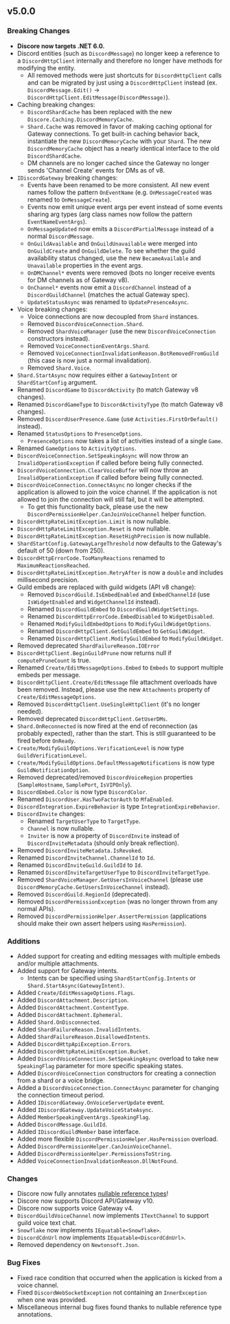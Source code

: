 ## v5.0.0
### Breaking Changes
- **Discore now targets .NET 6.0.**
- Discord entities (such as `DiscordMessage`) no longer keep a reference to a `DiscordHttpClient` internally and therefore no longer have methods for modifying the entity.
    - All removed methods were just shortcuts for `DiscordHttpClient` calls and can be migrated by just using a `DiscordHttpClient` instead (ex. `DiscordMessage.Edit()` -> `DiscordHttpClient.EditMessage(DiscordMessage)`).
- Caching breaking changes:
    - `DiscordShardCache` has been replaced with the new `Discore.Caching.DiscordMemoryCache`.
    - `Shard.Cache` was removed in favor of making caching optional for Gateway connections. To get built-in caching behavior back, instantiate the new `DiscordMemoryCache` with your `Shard`. The new `DiscordMemoryCache` object has a nearly identical interface to the old `DiscordShardCache`.
    - DM channels are no longer cached since the Gateway no longer sends 'Channel Create' events for DMs as of v8.
- `IDiscordGateway` breaking changes:
    - Events have been renamed to be more consistent. All new event names follow the pattern `OnEventName` (e.g. `OnMessageCreated` was renamed to `OnMessageCreate`).
    - Events now emit unique event args per event instead of some events sharing arg types (arg class names now follow the pattern `EventNameEventArgs`).
    - `OnMessageUpdated` now emits a `DiscordPartialMessage` instead of a normal `DiscordMessage`.
    - `OnGuildAvailable` and `OnGuildUnavailable` were merged into `OnGuildCreate` and `OnGuildDelete`. To see whether the guild availability status changed, use the new `BecameAvailable` and `Unavailable` properties in the event args.
    - `OnDMChannel*` events were removed (bots no longer receive events for DM channels as of Gateway v8).
    - `OnChannel*` events now emit a `DiscordChannel` instead of a `DiscordGuildChannel` (matches the actual Gateway spec).
    - `UpdateStatusAsync` was renamed to `UpdatePresenceAsync`.
- Voice breaking changes:
    - Voice connections are now decoupled from `Shard` instances.
    - Removed `DiscordVoiceConnection.Shard`.
    - Removed `ShardVoiceManager` (use the new `DiscordVoiceConnection` constructors instead).
    - Removed `VoiceConnectionEventArgs.Shard`.
    - Removed `VoiceConnectionInvalidationReason.BotRemovedFromGuild` (this case is now just a normal invalidation).
    - Removed `Shard.Voice`.
- `Shard.StartAsync` now requires either a `GatewayIntent` or `ShardStartConfig` argument.
- Renamed `DiscordGame` to `DiscordActivity` (to match Gateway v8 changes).
- Renamed `DiscordGameType` to `DiscordActivityType` (to match Gateway v8 changes).
- Removed `DiscordUserPresence.Game` (use `Activities.FirstOrDefault()` instead).
- Renamed `StatusOptions` to `PresenceOptions`.
    - `PresenceOptions` now takes a list of activities instead of a single `Game`.
- Renamed `GameOptions` to `ActivityOptions`.
- `DiscordVoiceConnection.SetSpeakingAsync` will now throw an `InvalidOperationException` if called before being fully connected.
- `DiscordVoiceConnection.ClearVoiceBuffer` will now throw an `InvalidOperationException` if called before being fully connected.
- `DiscordVoiceConnection.ConnectAsync` no longer checks if the application is allowed to join the voice channel. If the application is not allowed to join the connection will still fail, but it will be attempted.
    - To get this functionality back, please use the new `DiscordPermissionHelper.CanJoinVoiceChannel` helper function.
- `DiscordHttpRateLimitException.Limit` is now nullable.
- `DiscordHttpRateLimitException.Reset` is now nullable.
- `DiscordHttpRateLimitException.ResetHighPrecision` is now nullable.
- `ShardStartConfig.GatewayLargeThreshold` now defaults to the Gateway's default of 50 (down from 250).
- `DiscordHttpErrorCode.TooManyReactions` renamed to `MaximumReactionsReached`.
- `DiscordHttpRateLimitException.RetryAfter` is now a `double` and includes millisecond precision.
- Guild embeds are replaced with guild widgets (API v8 change):
    - Removed `DiscordGuild.IsEmbedEnabled` and `EmbedChannelId` (use `IsWidgetEnabled` and `WidgetChannelId` instead).
    - Renamed `DiscordGuildEmbed` to `DiscordGuildWidgetSettings`.
    - Renamed `DiscordHttpErrorCode.EmbedDisabled` to `WidgetDisabled`.
    - Renamed `ModifyGuildEmbedOptions` to `ModifyGuildWidgetOptions`.
    - Renamed `DiscordHttpClient.GetGuildEmbed` to `GetGuildWidget`.
    - Renamed `DiscordHttpClient.ModifyGuildEmbed` to `ModifyGuildWidget`.
- Removed deprecated `ShardFailureReason.IOError`
- `DiscordHttpClient.BeginGuildPrune` now returns null if `computePruneCount` is true.
- Renamed `Create/EditMessageOptions.Embed` to `Embeds` to support multiple embeds per message.
- `DiscordHttpClient.Create/EditMessage` file attachment overloads have been removed. Instead, please use the new `Attachments` property of `Create/EditMessageOptions`.
- Removed `DiscordHttpClient.UseSingleHttpClient` (it's no longer needed).
- Removed deprecated `DiscordHttpClient.GetUserDMs`.
- `Shard.OnReconnected` is now fired at the end of reconnection (as probably expected), rather than the start. This is still guaranteed to be fired before `OnReady`.
- `Create/ModifyGuildOptions.VerificationLevel` is now type `GuildVerificationLevel`.
- `Create/ModifyGuildOptions.DefaultMessageNotifications` is now type `GuildNotificationOption`.
- Removed deprecated/removed `DiscordVoiceRegion` properties (`SampleHostname`, `SamplePort`, `IsVIPOnly`).
- `DiscordEmbed.Color` is now type `DiscordColor`.
- Renamed `DiscordUser.HasTwoFactorAuth` to `MfaEnabled`.
- `DiscordIntegration.ExpireBehavior` is type `IntegrationExpireBehavior`.
- `DiscordInvite` changes:
    - Renamed `TargetUserType` to `TargetType`.
    - `Channel` is now nullable.
    - `Inviter` is now a property of `DiscordInvite` instead of `DiscordInviteMetadata` (should only break reflection).
- Removed `DiscordInviteMetadata.IsRevoked`.
- Renamed `DiscordInviteChannel.ChannelId` to `Id`.
- Renamed `DiscordInviteGuild.GuildId` to `Id`.
- Renamed `DiscordInviteTargetUserType` to `DiscordInviteTargetType`.
- Removed `ShardVoiceManager.GetUsersInVoiceChannel` (please use `DiscordMemoryCache.GetUsersInVoiceChannel` instead).
- Removed `DiscordGuild.RegionId` (deprecated).
- Removed `DiscordPermissionException` (was no longer thrown from any normal APIs).
- Removed `DiscordPermissionHelper.AssertPermission` (applications should make their own assert helpers using `HasPermission`).

### Additions
- Added support for creating and editing messages with multiple embeds and/or multiple attachments.
- Added support for Gateway intents.
    - Intents can be specified using `ShardStartConfig.Intents` or `Shard.StartAsync(GatewayIntent)`.
- Added `Create/EditMessageOptions.Flags`.
- Added `DiscordAttachment.Description`.
- Added `DiscordAttachment.ContentType`.
- Added `DiscordAttachment.Ephemeral`.
- Added `Shard.OnDisconnected`.
- Added `ShardFailureReason.InvalidIntents`.
- Added `ShardFailureReason.DisallowedIntents`.
- Added `DiscordHttpApiException.Errors`.
- Added `DiscordHttpRateLimitException.Bucket`.
- Added `DiscordVoiceConnection.SetSpeakingAsync` overload to take new `SpeakingFlag` parameter for more specific speaking states.
- Added `DiscordVoiceConnection` constructors for creating a connection from a shard or a voice bridge.
- Added a `DiscordVoiceConnection.ConnectAsync` parameter for changing the connection timeout period.
- Added `IDiscordGateway.OnVoiceServerUpdate` event.
- Added `IDiscordGateway.UpdateVoiceStateAsync`.
- Added `MemberSpeakingEventArgs.SpeakingFlag`.
- Added `DiscordMessage.GuildId`.
- Added `IDiscordGuildMember` base interface.
- Added more flexible `DiscordPermissionHelper.HasPermission` overload.
- Added `DiscordPermissionHelper.CanJoinVoiceChannel`.
- Added `DiscordPermissionHelper.PermissionsToString`.
- Added `VoiceConnectionInvalidationReason.DllNotFound`.

### Changes
- Discore now fully annotates [nullable reference types](https://learn.microsoft.com/en-us/dotnet/csharp/language-reference/builtin-types/nullable-reference-types)!
- Discore now supports Discord API/Gateway v10.
- Discore now supports voice Gateway v4.
- `DiscordGuildVoiceChannel` now implements `ITextChannel` to support guild voice text chat.
- `Snowflake` now implements `IEquatable<Snowflake>`.
- `DiscordCdnUrl` now implements `IEquatable<DiscordCdnUrl>`.
- Removed dependency on `Newtonsoft.Json`.

### Bug Fixes
- Fixed race condition that occurred when the application is kicked from a voice channel.
- Fixed `DiscordWebSocketException` not containing an `InnerException` when one was provided.
- Miscellaneous internal bug fixes found thanks to nullable reference type annotations.
